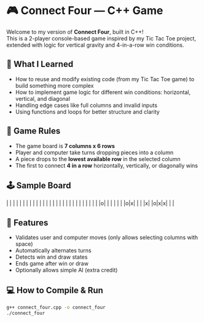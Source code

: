 # 🎮 Connect Four — C++ Game

Welcome to my version of **Connect Four**, built in C++!  
This is a 2-player console-based game inspired by my Tic Tac Toe project, extended with logic for vertical gravity and 4-in-a-row win conditions.

## 🧠 What I Learned
- How to reuse and modify existing code (from my Tic Tac Toe game) to build something more complex
- How to implement game logic for different win conditions: horizontal, vertical, and diagonal
- Handling edge cases like full columns and invalid inputs
- Using functions and loops for better structure and clarity

## 🎯 Game Rules
- The game board is **7 columns x 6 rows**
- Player and computer take turns dropping pieces into a column
- A piece drops to the **lowest available row** in the selected column
- The first to connect **4 in a row** horizontally, vertically, or diagonally wins

## 🕹 Sample Board
| | | | | | | |
| | | | | | | |
| | | | | | | |
| | | | |o| | |
| | | |o|x| | |
|x| |o|x|x| | |

## 🧪 Features
- Validates user and computer moves (only allows selecting columns with space)
- Automatically alternates turns
- Detects win and draw states
- Ends game after win or draw
- Optionally allows simple AI (extra credit)

## 💻 How to Compile & Run
```bash
g++ connect_four.cpp -o connect_four
./connect_four
